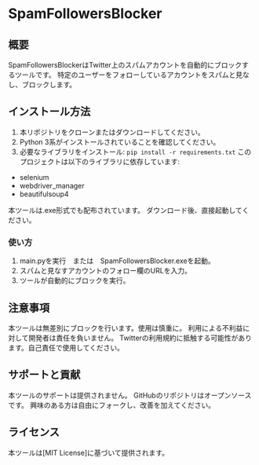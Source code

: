 # SpamFollowersBlocker
## 概要
SpamFollowersBlockerはTwitter上のスパムアカウントを自動的にブロックするツールです。
特定のユーザーをフォローしているアカウントをスパムと見なし、ブロックします。

## インストール方法
1. 本リポジトリをクローンまたはダウンロードしてください。
2. Python 3系がインストールされていることを確認してください。
3. 必要なライブラリをインストール:
```pip install -r requirements.txt```
このプロジェクトは以下のライブラリに依存しています:
- selenium
- webdriver_manager
- beautifulsoup4

本ツールは.exe形式でも配布されています。
ダウンロード後、直接起動してください。

### 使い方
1. main.pyを実行　または　SpamFollowersBlocker.exeを起動。
2. スパムと見なすアカウントのフォロー欄のURLを入力。
3. ツールが自動的にブロックを実行。

## 注意事項
本ツールは無差別にブロックを行います。使用は慎重に。
利用による不利益に対して開発者は責任を負いません。
Twitterの利用規約に抵触する可能性があります。自己責任で使用してください。

## サポートと貢献
本ツールのサポートは提供されません。
GitHubのリポジトリはオープンソースです。
興味のある方は自由にフォークし、改善を加えてください。

## ライセンス
本ツールは[MIT License]に基づいて提供されます。